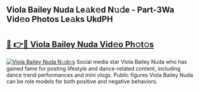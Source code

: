 ## Viola Bailey Nuda Le𝚊k𝚎d N𝚞𝚍e - Part-3Wa Vid𝚎o Photos Le𝚊ks UkdPH

# <h2><a href="http://fbf44f3.evod.top/?m=Viola+Bailey+Nuda">🔗 👉🔴 Viola Bailey Nuda Vid𝚎o Ph𝚘t𝚘s</a></h2>

[![Viola Bailey Nuda N𝚞d𝚎s](https://i.imgur.com/8V9OHl7.gif)](http://fbf44f3.evod.top/?m=Viola+Bailey+Nuda)
Social media star Viola Bailey Nuda who has gained fame for posting lifestyle and dance-related content, including dance trend performances and mini vlogs. Public figures Viola Bailey Nuda can be role models for both positive and negative behaviors. 
